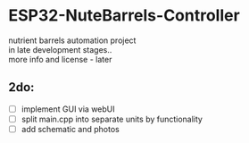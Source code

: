 # ESP32-NuteBarrels-Controller
nutrient barrels automation project  
in late development stages..  
more info and license - later  

## 2do:
 - [ ] implement GUI via webUI
 - [ ] split main.cpp into separate units by functionality
 - [ ] add schematic and photos
